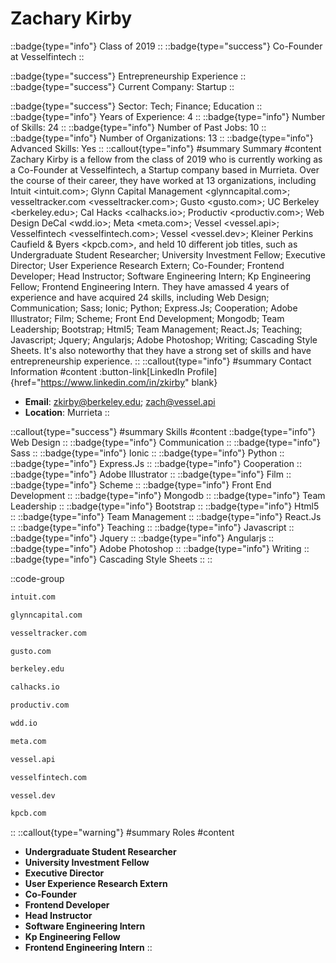 # Zachary Kirby
::badge{type="info"}
Class of 2019
::
::badge{type="success"}
Co-Founder at Vesselfintech
::

::badge{type="success"}
Entrepreneurship Experience
::
::badge{type="success"}
Current Company: Startup
::

::badge{type="success"}
Sector: Tech; Finance; Education
::
::badge{type="info"}
Years of Experience: 4
::
::badge{type="info"}
Number of Skills: 24
::
::badge{type="info"}
Number of Past Jobs: 10
::
::badge{type="info"}
Number of Organizations: 13
::
::badge{type="info"}
Advanced Skills: Yes
::
::callout{type="info"}
#summary
Summary
#content
Zachary Kirby is a fellow from the class of 2019 who is currently working as a Co-Founder at Vesselfintech, a Startup company based in Murrieta. Over the course of their career, they have worked at 13 organizations, including Intuit <intuit.com>; Glynn Capital Management <glynncapital.com>; vesseltracker.com <vesseltracker.com>; Gusto <gusto.com>; UC Berkeley <berkeley.edu>; Cal Hacks <calhacks.io>; Productiv <productiv.com>; Web Design DeCal <wdd.io>; Meta <meta.com>; Vessel <vessel.api>; Vesselfintech <vesselfintech.com>; Vessel <vessel.dev>; Kleiner Perkins Caufield & Byers <kpcb.com>, and held 10 different job titles, such as Undergraduate Student Researcher; University Investment Fellow; Executive Director; User Experience Research Extern; Co-Founder; Frontend Developer; Head Instructor; Software Engineering Intern; Kp Engineering Fellow; Frontend Engineering Intern. They have amassed 4 years of experience and have acquired 24 skills, including Web Design; Communication; Sass; Ionic; Python; Express.Js; Cooperation; Adobe Illustrator; Film; Scheme; Front End Development; Mongodb; Team Leadership; Bootstrap; Html5; Team Management; React.Js; Teaching; Javascript; Jquery; Angularjs; Adobe Photoshop; Writing; Cascading Style Sheets. It's also noteworthy that they have a strong set of skills and have entrepreneurship experience.
::
::callout{type="info"}
#summary
Contact Information
#content
:button-link[LinkedIn Profile]{href="https://www.linkedin.com/in/zkirby" blank}
- **Email**: zkirby@berkeley.edu; zach@vessel.api
- **Location**: Murrieta
::

::callout{type="success"}
#summary
Skills
#content
::badge{type="info"}
Web Design
::
::badge{type="info"}
Communication
::
::badge{type="info"}
Sass
::
::badge{type="info"}
Ionic
::
::badge{type="info"}
Python
::
::badge{type="info"}
Express.Js
::
::badge{type="info"}
Cooperation
::
::badge{type="info"}
Adobe Illustrator
::
::badge{type="info"}
Film
::
::badge{type="info"}
Scheme
::
::badge{type="info"}
Front End Development
::
::badge{type="info"}
Mongodb
::
::badge{type="info"}
Team Leadership
::
::badge{type="info"}
Bootstrap
::
::badge{type="info"}
Html5
::
::badge{type="info"}
Team Management
::
::badge{type="info"}
React.Js
::
::badge{type="info"}
Teaching
::
::badge{type="info"}
Javascript
::
::badge{type="info"}
Jquery
::
::badge{type="info"}
Angularjs
::
::badge{type="info"}
Adobe Photoshop
::
::badge{type="info"}
Writing
::
::badge{type="info"}
Cascading Style Sheets
::
::

::code-group
```bash [Intuit]
intuit.com
```
```bash [Glynn Capital Management]
glynncapital.com
```
```bash [vesseltracker.com]
vesseltracker.com
```
```bash [Gusto]
gusto.com
```
```bash [UC Berkeley]
berkeley.edu
```
```bash [Cal Hacks]
calhacks.io
```
```bash [Productiv]
productiv.com
```
```bash [Web Design DeCal]
wdd.io
```
```bash [Meta]
meta.com
```
```bash [Vessel]
vessel.api
```
```bash [Vesselfintech]
vesselfintech.com
```
```bash [Vessel]
vessel.dev
```
```bash [Kleiner Perkins Caufield & Byers]
kpcb.com
```
::
::callout{type="warning"}
#summary
Roles
#content
- **Undergraduate Student Researcher**
- **University Investment Fellow**
- **Executive Director**
- **User Experience Research Extern**
- **Co-Founder**
- **Frontend Developer**
- **Head Instructor**
- **Software Engineering Intern**
- **Kp Engineering Fellow**
- **Frontend Engineering Intern**
::

